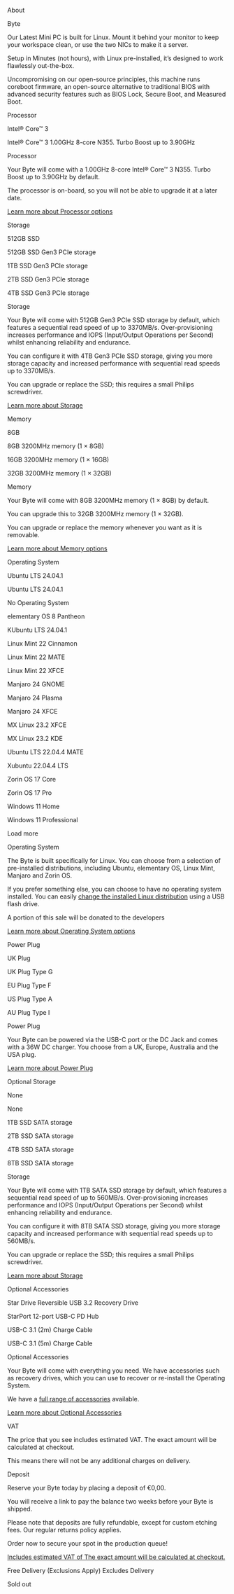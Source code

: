 About

Byte

Our Latest Mini PC is built for Linux. Mount it behind your monitor to keep your workspace clean, or use the two NICs to make it a server.

Setup in Minutes (not hours), with Linux pre-installed, it’s designed to work flawlessly out-the-box.

Uncompromising on our open-source principles, this machine runs coreboot firmware, an open-source alternative to traditional BIOS with advanced security features such as BIOS Lock, Secure Boot, and Measured Boot.

Processor

 Intel® Core™ 3

Intel® Core™ 3  1.00GHz 8-core N355. Turbo Boost up to 3.90GHz

 Processor

 Your Byte will come with a 1.00GHz 8-core Intel® Core™ 3 N355. Turbo Boost up to 3.90GHz by default.

 The processor is on-board, so you will not be able to upgrade it at a later date.

[Learn more about Processor options](#processor)

Storage

 512GB SSD

512GB SSD  Gen3 PCIe storage

1TB SSD  Gen3 PCIe storage

2TB SSD  Gen3 PCIe storage

4TB SSD  Gen3 PCIe storage

 Storage

 Your Byte will come with 512GB Gen3 PCIe SSD storage by default, which features a sequential read speed of up to 3370MB/s. Over-provisioning increases performance and IOPS (Input/Output Operations per Second) whilst enhancing reliability and endurance.

 You can configure it with 4TB Gen3 PCIe SSD storage, giving you more storage capacity and increased performance with sequential read speeds up to 3370MB/s.

 You can upgrade or replace the SSD; this requires a small Philips screwdriver.

[Learn more about Storage](#storage)

Memory

 8GB

8GB  3200MHz memory (1 × 8GB)

16GB  3200MHz memory (1 × 16GB)

32GB  3200MHz memory (1 × 32GB)

 Memory

 Your Byte will come with 8GB 3200MHz memory (1 × 8GB) by default.

 You can upgrade this to 32GB 3200MHz memory (1 × 32GB).

 You can upgrade or replace the memory whenever you want as it is removable.

[Learn more about Memory options](#memory)

Operating System

 Ubuntu LTS 24.04.1

Ubuntu LTS 24.04.1

No Operating System

elementary OS 8 Pantheon

KUbuntu LTS 24.04.1

Linux Mint 22 Cinnamon

Linux Mint 22 MATE

Linux Mint 22 XFCE

Manjaro 24 GNOME

Manjaro 24 Plasma

Manjaro 24 XFCE

MX Linux 23.2 XFCE

MX Linux 23.2 KDE

Ubuntu LTS 22.04.4 MATE

Xubuntu 22.04.4 LTS

Zorin OS 17 Core

Zorin OS 17 Pro

Windows 11 Home

Windows 11 Professional

Load more

 Operating System

 The Byte is built specifically for Linux. You can choose from a selection of pre-installed distributions, including Ubuntu, elementary OS, Linux Mint, Manjaro and Zorin OS.

 If you prefer something else, you can choose to have no operating system installed. You can easily [change the installed Linux distribution](https://support.starlabs.systems/kb/guides/change-linux-distribution) using a USB flash drive.

A portion of this sale will be donated to the developers

[Learn more about Operating System options](#operating-system)

Power Plug

 UK Plug

UK Plug  Type G

EU Plug  Type F

US Plug  Type A

AU Plug  Type I

 Power Plug

 Your Byte can be powered via the USB-C port or the DC Jack and comes with a 36W DC charger. You choose from a UK, Europe, Australia and the USA plug.

[Learn more about Power Plug](#power-plug)

Optional Storage

None

None

1TB SSD  SATA storage

2TB SSD  SATA storage

4TB SSD  SATA storage

8TB SSD  SATA storage

 Storage

 Your Byte will come with 1TB SATA SSD storage by default, which features a sequential read speed of up to 560MB/s. Over-provisioning increases performance and IOPS (Input/Output Operations per Second) whilst enhancing reliability and endurance.

 You can configure it with 8TB SATA SSD storage, giving you more storage capacity and increased performance with sequential read speeds up to 560MB/s.

 You can upgrade or replace the SSD; this requires a small Philips screwdriver.

[Learn more about Storage](#storage)

Optional Accessories

Star Drive Reversible USB 3.2 Recovery Drive

StarPort 12-port USB-C PD Hub

USB-C 3.1 (2m)  Charge Cable

USB-C 3.1 (5m)  Charge Cable

 Optional Accessories

 Your Byte will come with everything you need. We have accessories such as recovery drives, which you can use to recover or re-install the Operating System.

 We have a [full range of accessories](/collections/Accessories) available.

[Learn more about Optional Accessories](#optional-accessories)

 VAT

 The price that you see includes estimated VAT. The exact amount will be calculated at checkout.

 This means there will not be any additional charges on delivery.

 Deposit

 Reserve your Byte today by placing a deposit of €0,00.

 You will receive a link to pay the balance two weeks before your Byte is shipped.

 Please note that deposits are fully refundable, except for custom etching fees. Our regular returns policy applies.

 Order now to secure your spot in the production queue!

[Includes estimated VAT of The exact amount will be calculated at checkout.](#tax)

Free Delivery  (Exclusions Apply) Excludes Delivery

 Sold out
